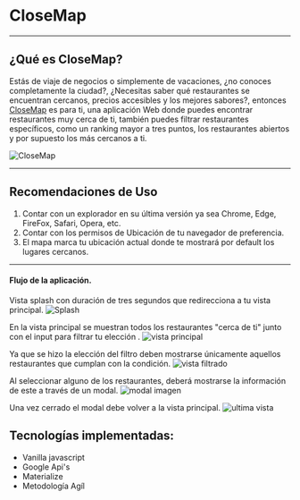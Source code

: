 # CloseMap

----
## ¿Qué es CloseMap?


Estás de viaje de negocios o simplemente de vacaciones, ¿no conoces completamente la ciudad?, ¿Necesitas saber qué restaurantes se encuentran cercanos, precios accesibles y los mejores sabores?, entonces [CloseMap](https://francisvelueta.github.io/cdmx-2018-06-bc-core-pm-foodmap/src/) es para ti,  una aplicación Web donde puedes encontrar restaurantes muy cerca de ti, también puedes filtrar restaurantes específicos, como un ranking mayor a tres puntos, los restaurantes abiertos y por supuesto los más cercanos a ti.

![CloseMap](https://github.com/francisvelueta/cdmx-2018-06-bc-core-pm-foodmap/blob/master/src/images/splash.png)

----
## Recomendaciones de Uso
1. Contar con un explorador en su última versión ya sea Chrome, Edge, FireFox, Safari, Opera, etc.
2. Contar con los permisos de Ubicación de tu navegador de preferencia.
3. El mapa marca tu ubicación actual donde te mostrará por default los lugares cercanos.

----
#### Flujo de la aplicación.

Vista splash con duración de tres segundos que redirecciona a tu vista
principal.
![Splash](https://github.com/AnaSalazar/curricula-js/blob/04-social-network/04-social-network/02-jquery/08-code-challenges/foodmap/splash.jpg?raw=true)

En la vista principal se muestran todos los restaurantes "cerca de ti" junto
con el input para filtrar tu elección .
![vista principal](https://github.com/AnaSalazar/curricula-js/blob/04-social-network/04-social-network/02-jquery/08-code-challenges/foodmap/2.jpg?raw=true)

Ya que se hizo la elección del filtro deben mostrarse únicamente aquellos
restaurantes que cumplan con la condición.
![vista filtrado](https://github.com/AnaSalazar/curricula-js/blob/04-social-network/04-social-network/02-jquery/08-code-challenges/foodmap/3.jpg?raw=true)

Al seleccionar alguno de los restaurantes, deberá mostrarse la información de
este a través de un modal.
![modal imagen](https://github.com/AnaSalazar/curricula-js/blob/04-social-network/04-social-network/02-jquery/08-code-challenges/foodmap/5.jpg?raw=true)

Una vez cerrado el modal debe volver a la vista principal.
![ultima vista](https://github.com/AnaSalazar/curricula-js/blob/04-social-network/04-social-network/02-jquery/08-code-challenges/foodmap/6.jpg?raw=true)


## Tecnologías implementadas:

* Vanilla javascript
* Google Api's
* Materialize
* Metodología Agíl
